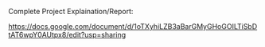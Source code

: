 Complete Project Explaination/Report:

https://docs.google.com/document/d/1oTXyhiLZB3aBarGMyGHoGOILTiSbDtAT6wpY0AUtpx8/edit?usp=sharing 